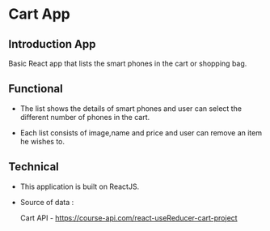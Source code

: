 #   Cart App

##  Introduction App

Basic React app that lists the smart phones in the cart or shopping bag.

##  Functional

*   The list shows the details of smart phones and user can select the different number of phones in the cart.

*   Each list consists of image,name and price and user can remove an item he wishes to.

##  Technical

*   This application is built on ReactJS.

*   Source of data : 

    Cart API - https://course-api.com/react-useReducer-cart-project